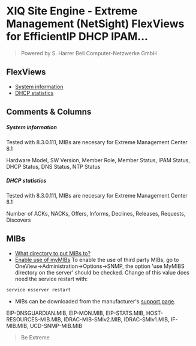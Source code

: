 # XIQ Site Engine - Extreme Management (NetSight) FlexViews for EfficientIP DHCP IPAM...

>Powered by S. Harrer Bell Computer-Netzwerke GmbH


## FlexViews
* [System information](tpl/EIP_Sysinfo.tpl?raw=true)
* [DHCP statistics](tpl/EIP_DHCP_Stats.tpl?raw=true)


## Comments & Columns

##### System information
Tested with 8.3.0.111, MIBs are necesary for Extreme Management Center 8.1

Hardware Model, SW Version, Member Role, Member Status, IPAM Status, DHCP Status, DNS Status, NTP Status

##### DHCP statistics
Tested with 8.3.0.111, MIBs are necesary for Extreme Management Center 8.1

Number of ACKs, NACKs, Offers, Informs, Declines, Releases, Requests, Discovers

## MIBs
* [What directory to put MIBs to?](https://extremeportal.force.com/ExtrArticleDetail?an=000080448)
* [Enable use of myMIBs](https://emc.extremenetworks.com/content/oneview/docs/admin/options/docs/ov_admin_options_snmp.html)
To enable the use of third party MIBs, go to OneView->Administration->Options->SNMP, the option 'use MyMIBS directory on the server' should be checked. Change of this value does need the service restart with:
```bash
service nsserver restart
```
* MIBs can be downloaded from the manufacturer's [support page](https://efficientip.com).

EIP-DNSGUARDIAN.MIB, EIP-MON.MIB, EIP-STATS.MIB, HOST-RESOURCES-MIB.MIB, IDRAC-MIB-SMIv2.MIB, IDRAC-SMIv1.MIB, IF-MIB.MIB, UCD-SNMP-MIB.MIB

>Be Extreme
